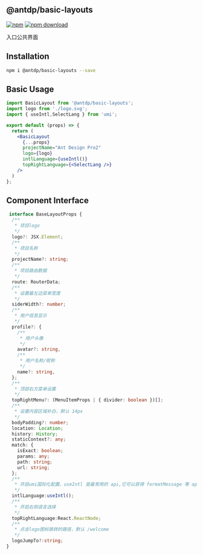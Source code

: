 @antdp/basic-layouts
---

[![npm](https://img.shields.io/npm/v/@antdp/basic-layouts.svg?maxAge=3600)](https://www.npmjs.com/package/@antdp/basic-layouts)
[![npm download](https://img.shields.io/npm/dm/@antdp/basic-layouts.svg?style=flat)](https://www.npmjs.com/package/@antdp/basic-layouts)

入口公共界面

## Installation

```bash
npm i @antdp/basic-layouts --save
```

## Basic Usage

```jsx
import BasicLayout from '@antdp/basic-layouts';
import logo from './logo.svg';
import { useIntl,SelectLang } from 'umi';

export default (props) => {
  return (
    <BasicLayout
      {...props}
      projectName="Ant Design Pro2"
      logo={logo}
      intlLanguage={useIntl()}
      topRightLanguage={<SelectLang />}
    />
  )
};
```


## Component Interface

```typescript
 interface BaseLayoutProps {
  /**
   * 项目logo
   */
  logo?: JSX.Element;
  /**
   * 项目名称
   */
  projectName?: string;
  /**
   * 项目路由数据
   */
  route: RouterData;
  /**
   * 设置最左边菜单宽度
   */
  siderWidth?: number;
  /**
   * 用户信息显示
   */
  profile?: {
    /**
     * 用户头像
     */
    avatar?: string,
    /**
     * 用户名称/昵称
     */
    name?: string,
  };
  /**
   * 顶部右方菜单设置
   */
  topRightMenu?: (MenuItemProps | { divider: boolean })[];
  /**
   * 设置内容区域补白，默认 14px
   */
  bodyPadding?: number;
  location: Location;
  history: History;
  staticContext?: any;
  match: {
    isExact: boolean;
    params: any;
    path: string;
    url: string;
  };
  /**
   * 开启umi国际化配置。useIntl 是最常用的 api,它可以获得 formatMessage 等 api 来进行具体的值绑定。
   */
  intlLanguage:useIntl();
  /**
   * 开启右侧语言选择
   */
  topRightLanguage:React.ReactNode;
  /**
   * 点击logo图标跳转的路径，默认 /welcome
   */
  logoJumpTo?:string;
}
```